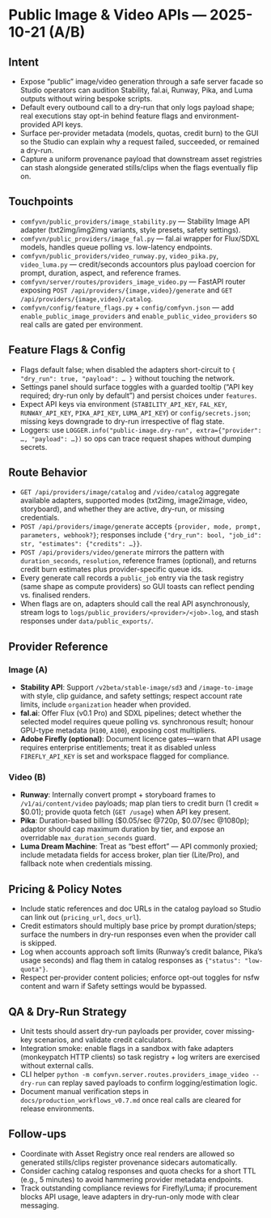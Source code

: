 # Public Image & Video APIs — 2025-10-21 (A/B)

## Intent
- Expose “public” image/video generation through a safe server facade so Studio operators can audition Stability, fal.ai, Runway, Pika, and Luma outputs without wiring bespoke scripts.
- Default every outbound call to a dry-run that only logs payload shape; real executions stay opt-in behind feature flags and environment-provided API keys.
- Surface per-provider metadata (models, quotas, credit burn) to the GUI so the Studio can explain why a request failed, succeeded, or remained a dry-run.
- Capture a uniform provenance payload that downstream asset registries can stash alongside generated stills/clips when the flags eventually flip on.

## Touchpoints
- `comfyvn/public_providers/image_stability.py` — Stability Image API adapter (txt2img/img2img variants, style presets, safety settings).
- `comfyvn/public_providers/image_fal.py` — fal.ai wrapper for Flux/SDXL models, handles queue polling vs. low-latency endpoints.
- `comfyvn/public_providers/video_runway.py`, `video_pika.py`, `video_luma.py` — credit/seconds accountors plus payload coercion for prompt, duration, aspect, and reference frames.
- `comfyvn/server/routes/providers_image_video.py` — FastAPI router exposing `POST /api/providers/{image,video}/generate` and `GET /api/providers/{image,video}/catalog`.
- `comfyvn/config/feature_flags.py` + `config/comfyvn.json` — add `enable_public_image_providers` and `enable_public_video_providers` so real calls are gated per environment.

## Feature Flags & Config
- Flags default false; when disabled the adapters short-circuit to `{ "dry_run": true, "payload": … }` without touching the network.
- Settings panel should surface toggles with a guarded tooltip (“API key required; dry-run only by default”) and persist choices under `features`.
- Expect API keys via environment (`STABILITY_API_KEY`, `FAL_KEY`, `RUNWAY_API_KEY`, `PIKA_API_KEY`, `LUMA_API_KEY`) or `config/secrets.json`; missing keys downgrade to dry-run irrespective of flag state.
- Loggers: use `LOGGER.info("public-image.dry-run", extra={"provider": …, "payload": …})` so ops can trace request shapes without dumping secrets.

## Route Behavior
- `GET /api/providers/image/catalog` and `/video/catalog` aggregate available adapters, supported modes (txt2img, image2image, video, storyboard), and whether they are active, dry-run, or missing credentials.
- `POST /api/providers/image/generate` accepts `{provider, mode, prompt, parameters, webhook?}`; responses include `{"dry_run": bool, "job_id": str, "estimates": {"credits": …}}`.
- `POST /api/providers/video/generate` mirrors the pattern with `duration_seconds`, `resolution`, reference frames (optional), and returns credit burn estimates plus provider-specific queue ids.
- Every generate call records a `public_job` entry via the task registry (same shape as compute providers) so GUI toasts can reflect pending vs. finalised renders.
- When flags are on, adapters should call the real API asynchronously, stream logs to `logs/public_providers/<provider>/<job>.log`, and stash responses under `data/public_exports/`.

## Provider Reference

### Image (A)
- **Stability API**: Support `/v2beta/stable-image/sd3` and `/image-to-image` with style, clip guidance, and safety settings; respect account rate limits, include `organization` header when provided.
- **fal.ai**: Offer Flux (v0.1 Pro) and SDXL pipelines; detect whether the selected model requires queue polling vs. synchronous result; honour GPU-type metadata (`H100`, `A100`), exposing cost multipliers.
- **Adobe Firefly (optional)**: Document licence gates—warn that API usage requires enterprise entitlements; treat it as disabled unless `FIREFLY_API_KEY` is set and workspace flagged for compliance.

### Video (B)
- **Runway**: Internally convert prompt + storyboard frames to `/v1/ai/content/video` payloads; map plan tiers to credit burn (1 credit ≈ $0.01); provide quota fetch (`GET /usage`) when API key present.
- **Pika**: Duration-based billing ($0.05/sec @720p, $0.07/sec @1080p); adaptor should cap maximum duration by tier, and expose an overridable `max_duration_seconds` guard.
- **Luma Dream Machine**: Treat as “best effort” — API commonly proxied; include metadata fields for access broker, plan tier (Lite/Pro), and fallback note when credentials missing.

## Pricing & Policy Notes
- Include static references and doc URLs in the catalog payload so Studio can link out (`pricing_url`, `docs_url`).
- Credit estimators should multiply base price by prompt duration/steps; surface the numbers in dry-run responses even when the provider call is skipped.
- Log when accounts approach soft limits (Runway’s credit balance, Pika’s usage seconds) and flag them in catalog responses as `{"status": "low-quota"}`.
- Respect per-provider content policies; enforce opt-out toggles for nsfw content and warn if Safety settings would be bypassed.

## QA & Dry-Run Strategy
- Unit tests should assert dry-run payloads per provider, cover missing-key scenarios, and validate credit calculators.
- Integration smoke: enable flags in a sandbox with fake adapters (monkeypatch HTTP clients) so task registry + log writers are exercised without external calls.
- CLI helper `python -m comfyvn.server.routes.providers_image_video --dry-run` can replay saved payloads to confirm logging/estimation logic.
- Document manual verification steps in `docs/production_workflows_v0.7.md` once real calls are cleared for release environments.

## Follow-ups
- Coordinate with Asset Registry once real renders are allowed so generated stills/clips register provenance sidecars automatically.
- Consider caching catalog responses and quota checks for a short TTL (e.g., 5 minutes) to avoid hammering provider metadata endpoints.
- Track outstanding compliance reviews for Firefly/Luma; if procurement blocks API usage, leave adapters in dry-run-only mode with clear messaging.
